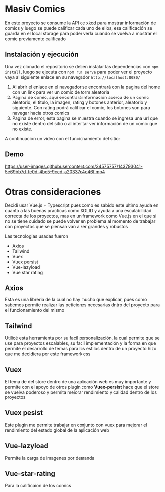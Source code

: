 # Masiv Comics

En este proyecto se consume la API de [xkcd](https://xkcd.com/) para mostrar información de comics y luego se puede calificar cada uno de ellos, esa calificación se guarda en el local storage para poder verla cuando se vuelva a mostrar el comic previamente calificado

## Instalación y ejecución

Una vez clonado el repositorio se deben instalar las dependencias con ```npm install```, luego se ejecuta con ```npm run serve``` para poder ver el proyecto vaya al siguiente enlace en su navegador ```http://localhost:8080/```

1. Al abrir el enlace en el navegador se encontrará con la pagina del home con un link para ver un comic de form aleatoria
2. Pagina de comic, aqui encontrará información acerca de un comic aleatorio, el titulo, la imagen, rating y botones anterior, aleatorio y siguiente. Con rating podrá calificar el comic, los botones son para navegar hacia otros comics
3. Pagina de error, esta pagina se muestra cuando se ingresa una url que no existe dentro del sitio o al intentar ver información de un comic que no existe.

A continuación un video con el funcionamiento del sitio:

## Demo

https://user-images.githubusercontent.com/34575757/143793041-5e69bb7d-fe0d-4bc5-9ccd-a20337d4c46f.mp4


# Otras consideraciones

Decidí usar Vue.js + Typescript pues como es sabido este ultimo ayuda en cuanto a las buenas practicas como SOLID y ayuda a una escalabilidad correcta de los proyectos, mas en un framework como Vue.js en el que si no se tiene cuidado se puede volver un problema al momento de trabajar con proyectos que se piensan van a ser grandes y robustos

Las tecnologias usadas fueron 
- Axios
- Tailwind
- Vuex
- Vuex persist
- Vue-lazyload
- Vue star rating

## Axios
Esta es una libreria de la cual no hay mucho que explicar, pues como sabemos permite realizar las peticiones necesarias dntro del proyecto para el funcionamiento del mismo

## Tailwind
Utilicé esta herramienta por su facil personalización, la cual permite que se use para proyectos escalables, su facil implementación y la forma en que permite el desarrollo de temas para los estilos dentro de un proyecto hizo que me decidiera por este framework css

## Vuex
El tema de del store dentro de una aplicación web es muy importante y permite con el apoyo de otros plugin como **Vuex-persist** hace que el store se vuelva poderoso y permita mejorar rendimiento y calidad dentro de los proyectos

## Vuex pesist
Este plugin me permite trabajar en conjunto con vuex para mejorar el rendimiento del estado global de la aplicación web

## Vue-lazyload
Permite la carga de imagenes por demanda

## Vue-star-rating
Para la calificaion de los comics

